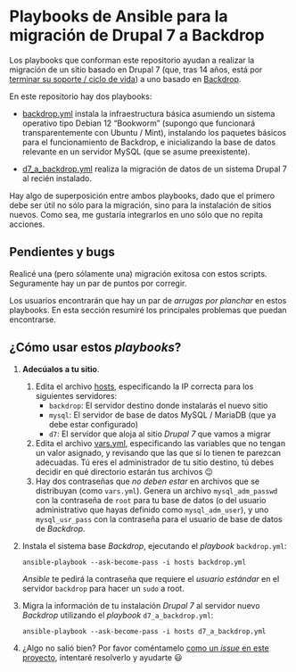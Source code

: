 # Playbooks de Ansible para la migración de Drupal 7 a Backdrop

Los playbooks que conforman este repositorio ayudan a realizar la migración de
un sitio basado en Drupal 7 (que, tras 14 años, está por [terminar su soporte /
ciclo de vida](https://www.drupal.org/psa-2023-06-07)) a uno basado en
[Backdrop](https://backdropcms.org/).

En este repositorio hay dos playbooks: 

- [backdrop.yml](./backdrop.yml) instala la infraestructura básica asumiendo un
  sistema operativo tipo Debian 12 “Bookworm” (supongo que funcionará
  transparentemente con Ubuntu / Mint), instalando los paquetes básicos para el
  funcionamiento de Backdrop, e inicializando la base de datos relevante en un
  servidor MySQL (que se asume preexistente).

- [d7_a_backdrop.yml](./d7_a_backdrop.yml) realiza la migración de datos de un
  sistema Drupal 7 al recién instalado.

Hay algo de superposición entre ambos playbooks, dado que el primero debe ser
útil no sólo para la migración, sino para la instalación de sitios nuevos. Como
sea, me gustaría integrarlos en uno sólo que no repita acciones.

## Pendientes y bugs

Realicé una (pero sólamente una) migración exitosa con estos
scripts. Seguramente hay un par de puntos por corregir.

Los usuarios encontrarán que hay un par de *arrugas por planchar* en estos
playbooks. En esta sección resumiré los principales problemas que puedan
encontrarse.

## ¿Cómo usar estos *playbooks*?

1. **Adecúalos a tu sitio**. 
   1. Edita el archivo [hosts](./hosts), especificando la IP correcta para los
      siguientes servidores:
	  - `backdrop`: El servidor destino donde instalarás el nuevo sitio
	  - `mysql`: El servidor de base de datos MySQL / MariaDB (que ya debe estar
        configurado)
      - `d7`: El servidor que aloja al sitio *Drupal 7* que vamos a migrar
   2. Edita el archivo [vars.yml](./vars.yml), especificando las variables que
      no tengan un valor asignado, y revisando que las que sí lo tienen te
      parezcan adecuadas. Tú eres el administrador de tu sitio destino, tú debes
      decidir en qué directorio estarán tus archivos 😉
   3. Hay dos contraseñas que *no deben estar* en archivos que se distribuyan
      (como `vars.yml`). Genera un archivo `mysql_adm_passwd` con la contraseña
      de `root` para tu base de datos (o del usuario administrativo que hayas
      definido como `mysql_adm_user`), y uno `mysql_usr_pass` con la contraseña
      para el usuario de base de datos de *Backdrop*.
2. Instala el sistema base *Backdrop*, ejecutando el *playbook* `backdrop.yml`:

   `ansible-playbook --ask-become-pass -i hosts backdrop.yml`

   *Ansible* te pedirá la contraseña que requiere el *usuario estándar* en el
   servidor `backdrop` para hacer un `sudo` a root.
3. Migra la información de tu instalación *Drupal 7* al servidor nuevo
   *Backdrop* utilizando el *playbook* `d7_a_backdrop.yml`:

    `ansible-playbook --ask-become-pass -i hosts d7_a_backdrop.yml`

4. ¿Algo no salió bien? Por favor coméntamelo [como un *issue* en este
   proyecto](https://github.com/gwolf/d2b_migrate/issues), intentaré resolverlo
   y ayudarte 😃
